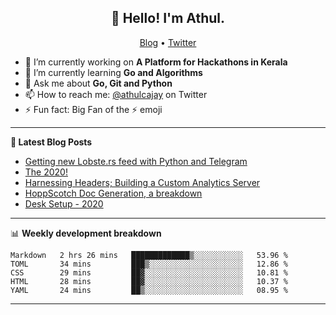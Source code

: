 <h2 align="center">👋 Hello! I'm Athul.</h2>
<p align="center">
  <a href="https://blog.athulcyriac.xyz">Blog</a> •
  <a href="https://twitter.com/athulcajay">Twitter</a>
</p>


- 🔭 I’m currently working on **A Platform for Hackathons in Kerala**
- 🌱 I’m currently learning **Go and Algorithms**
- 💬 Ask me about **Go, Git and Python**
- 📫 How to reach me: [@athulcajay](https://twitter.com/athulcajay) on Twitter
- ⚡ Fun fact: Big Fan of the :zap: emoji

-------

**📝 Latest Blog Posts**

<!-- BLOG-POST-LIST:START -->
- [Getting new Lobste.rs feed with Python and Telegram](https://blog.athulcyriac.xyz/lobsters_feed/)
- [The 2020!](https://blog.athulcyriac.xyz/2020/)
- [Harnessing Headers; Building a Custom Analytics Server](https://blog.athulcyriac.xyz/analytics_from_scratch/)
- [HoppScotch Doc Generation, a breakdown](https://blog.athulcyriac.xyz/hopp-gen/)
- [Desk Setup - 2020](https://blog.athulcyriac.xyz/desk-2020/)
<!-- BLOG-POST-LIST:END -->

-------

📊 **Weekly development breakdown**
<!--START_SECTION:waka-->
```text
Markdown   2 hrs 26 mins   █████████████▒░░░░░░░░░░░   53.96 % 
TOML       34 mins         ███▒░░░░░░░░░░░░░░░░░░░░░   12.86 % 
CSS        29 mins         ██▓░░░░░░░░░░░░░░░░░░░░░░   10.81 % 
HTML       28 mins         ██▓░░░░░░░░░░░░░░░░░░░░░░   10.37 % 
YAML       24 mins         ██▒░░░░░░░░░░░░░░░░░░░░░░   08.95 % 
```
<!--END_SECTION:waka-->

-------
